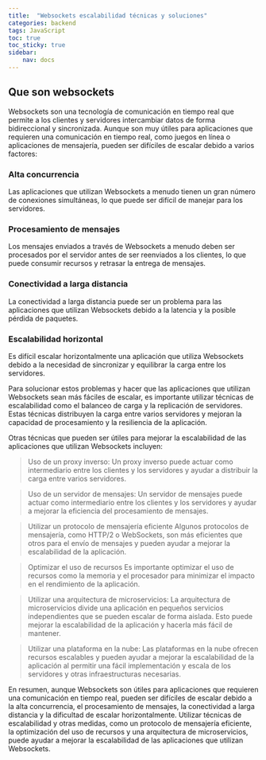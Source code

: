 ```yaml
---
title:  "Websockets escalabilidad técnicas y soluciones"
categories: backend 
tags: JavaScript
toc: true
toc_sticky: true
sidebar:
    nav: docs
---
```


##  Que son websockets 

Websockets son una tecnología de comunicación en tiempo real que permite a los clientes y servidores intercambiar datos de forma bidireccional y sincronizada. Aunque son muy útiles para aplicaciones que requieren una comunicación en tiempo real, como juegos en línea o aplicaciones de mensajería, pueden ser difíciles de escalar debido a varios factores:

### Alta concurrencia
 Las aplicaciones que utilizan Websockets a menudo tienen un gran número de conexiones simultáneas, lo que puede ser difícil de manejar para los servidores.

### Procesamiento de mensajes
 Los mensajes enviados a través de Websockets a menudo deben ser procesados ​​por el servidor antes de ser reenviados a los clientes, lo que puede consumir recursos y retrasar la entrega de mensajes.

### Conectividad a larga distancia
 La conectividad a larga distancia puede ser un problema para las aplicaciones que utilizan Websockets debido a la latencia y la posible pérdida de paquetes.

### Escalabilidad horizontal
 Es difícil escalar horizontalmente una aplicación que utiliza Websockets debido a la necesidad de sincronizar y equilibrar la carga entre los servidores.

Para solucionar estos problemas y hacer que las aplicaciones que utilizan Websockets sean más fáciles de escalar, es importante utilizar técnicas de escalabilidad como el balanceo de carga y la replicación de servidores. Estas técnicas distribuyen la carga entre varios servidores y mejoran la capacidad de procesamiento y la resiliencia de la aplicación.

Otras técnicas que pueden ser útiles para mejorar la escalabilidad de las aplicaciones que utilizan Websockets incluyen:

> Uso de un proxy inverso: Un proxy inverso puede actuar como intermediario entre los clientes y los servidores y ayudar a distribuir la carga entre varios servidores.

> Uso de un servidor de mensajes: Un servidor de mensajes puede actuar como intermediario entre los clientes y los servidores y ayudar a mejorar la eficiencia del procesamiento de mensajes.

> Utilizar un protocolo de mensajería eficiente
 Algunos protocolos de mensajería, como HTTP/2 o WebSockets, son más eficientes que otros para el envío de mensajes y pueden ayudar a mejorar la escalabilidad de la aplicación.

>Optimizar el uso de recursos
 Es importante optimizar el uso de recursos como la memoria y el procesador para minimizar el impacto en el rendimiento de la aplicación.

> Utilizar una arquitectura de microservicios:
 La arquitectura de microservicios divide una aplicación en pequeños servicios independientes que se pueden escalar de forma aislada. Esto puede mejorar la escalabilidad de la aplicación y hacerla más fácil de mantener.

>Utilizar una plataforma en la nube: Las plataformas en la nube ofrecen recursos escalables y pueden ayudar a mejorar la escalabilidad de la aplicación al permitir una fácil implementación y escala de los servidores y otras infraestructuras necesarias.

En resumen, aunque Websockets son útiles para aplicaciones que requieren una comunicación en tiempo real, pueden ser difíciles de escalar debido a la alta concurrencia, el procesamiento de mensajes, la conectividad a larga distancia y la dificultad de escalar horizontalmente. Utilizar técnicas de escalabilidad y otras medidas, como un protocolo de mensajería eficiente, la optimización del uso de recursos y una arquitectura de microservicios, puede ayudar a mejorar la escalabilidad de las aplicaciones que utilizan Websockets.
